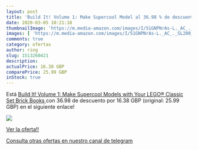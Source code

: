 ```yaml
---
layout: post
title: 'Build It! Volume 1: Make Supercool Model al 36.98 % de descuento'
date: 2020-03-05 10:21:18
thumbnailImage: 'https://m.media-amazon.com/images/I/51GNPNrAs-L._AC_._SL200_.jpg'
images: [ 'https://m.media-amazon.com/images/I/51GNPNrAs-L._AC_._SL200_.jpg' ]
comments: true
category: ofertas
author: ring
slug: 1513260421
description:
actualPrice: 16.38 GBP
comparePrice: 25.99 GBP
inStock: true
---
```


Está [Build It! Volume 1: Make Supercool Models with Your LEGO® Classic Set  Brick Books ](https://www.amazon.com/dp/1513260421/?tag=redken08-20) con 36.98 de descuento por 16.38 GBP (original: 25.99 GBP) en el siguiente enlace!

[![](https://m.media-amazon.com/images/I/51GNPNrAs-L._AC_._SL200_.jpg)](https://www.amazon.com/dp/1513260421/?tag=redken08-20)

[Ver la oferta!!](https://www.amazon.com/dp/1513260421/?tag=redken08-20)

[Consulta otras ofertas en nuestro canal de telegram](https://t.me/s/ofertas25)
